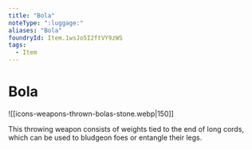 ```yaml
---
title: "Bola"
noteType: ":luggage:"
aliases: "Bola"
foundryId: Item.1wsJo5I2ftVY9zWS
tags:
  - Item
---
```


# Bola
![[icons-weapons-thrown-bolas-stone.webp|150]]

This throwing weapon consists of weights tied to the end of long cords, which can be used to bludgeon foes or entangle their legs.
